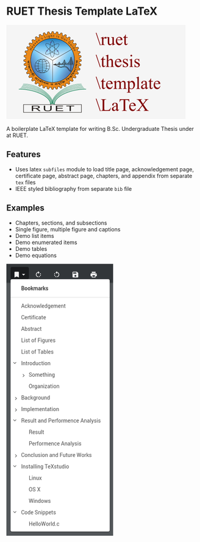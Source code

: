 # RUET Thesis Template LaTeX

![Cover](doc/cover.png)

A boilerplate LaTeX template for writing B.Sc. Undergraduate Thesis under at RUET.

## Features

* Uses latex `subfiles` module to load title page, acknowledgement page, certificate page, abstract page, chapters, and appendix from separate `tex` files
* IEEE styled bibliography from separate `bib` file

## Examples

* Chapters, sections, and subsections
* Single figure, multiple figure and captions
* Demo list items
* Demo enumerated items
* Demo tables
* Demo equations

![Contents](doc/href.png)
